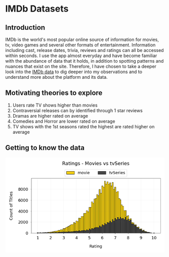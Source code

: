 # IMDb Datasets 

## Introduction

IMDb is the world's most popular online source of information for movies, tv, video games and several other formats of entertainment. Information including cast, release dates, trivia, reviews and ratings can all be accessed within seconds. I use the app almost everyday and have become familiar with the abundance of data that it holds, in addition to spotting patterns and nuances that exist on the site. Therefore, I have chosen to take a deeper look into the [IMDb data](https://www.imdb.com/interfaces/) to dig deeper into my observations and to understand more about the platform and its data.

## Motivating theories to explore

1. Users rate TV shows higher than movies
2. Contraversial releases can by identified through 1 star reviews
3. Dramas are higher rated on average 
4. Comedies and Horror are lower rated on average
5. TV shows with the 1st seasons rated the highest are rated higher on average

## Getting to know the data

![alt text](https://github.com/omarley95/imdb-data/blob/main/images/RatingsMoviesVsTvSeriesNew.png?raw=true)
